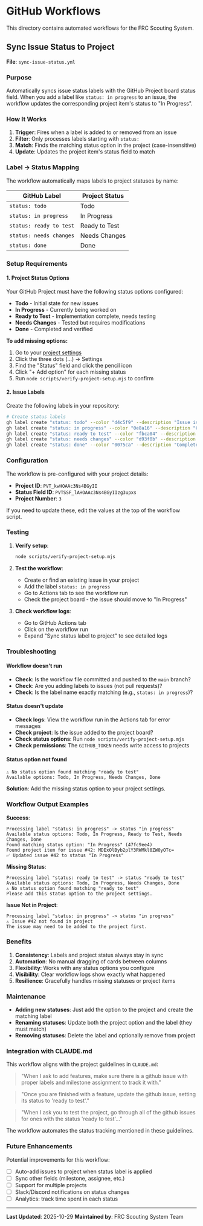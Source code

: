 # GitHub Workflows

This directory contains automated workflows for the FRC Scouting System.

## Sync Issue Status to Project

**File**: `sync-issue-status.yml`

### Purpose

Automatically syncs issue status labels with the GitHub Project board status field. When you add a label like `status: in progress` to an issue, the workflow updates the corresponding project item's status to "In Progress".

### How It Works

1. **Trigger**: Fires when a label is added to or removed from an issue
2. **Filter**: Only processes labels starting with `status:`
3. **Match**: Finds the matching status option in the project (case-insensitive)
4. **Update**: Updates the project item's status field to match

### Label → Status Mapping

The workflow automatically maps labels to project statuses by name:

| GitHub Label | Project Status |
|--------------|----------------|
| `status: todo` | Todo |
| `status: in progress` | In Progress |
| `status: ready to test` | Ready to Test |
| `status: needs changes` | Needs Changes |
| `status: done` | Done |

### Setup Requirements

#### 1. Project Status Options

Your GitHub Project must have the following status options configured:

- **Todo** - Initial state for new issues
- **In Progress** - Currently being worked on
- **Ready to Test** - Implementation complete, needs testing
- **Needs Changes** - Tested but requires modifications
- **Done** - Completed and verified

**To add missing options:**

1. Go to your [project settings](https://github.com/users/Gregadeaux/projects/3)
2. Click the three dots (...) → Settings
3. Find the "Status" field and click the pencil icon
4. Click "+ Add option" for each missing status
5. Run `node scripts/verify-project-setup.mjs` to confirm

#### 2. Issue Labels

Create the following labels in your repository:

```bash
# Create status labels
gh label create "status: todo" --color "d4c5f9" --description "Issue is in the backlog"
gh label create "status: in progress" --color "0e8a16" --description "Currently being worked on"
gh label create "status: ready to test" --color "fbca04" --description "Ready for testing"
gh label create "status: needs changes" --color "d93f0b" --description "Requires changes"
gh label create "status: done" --color "0075ca" --description "Completed"
```

### Configuration

The workflow is pre-configured with your project details:

- **Project ID**: `PVT_kwHOAAc3Ns4BGyII`
- **Status Field ID**: `PVTSSF_lAHOAAc3Ns4BGyIIzg3upxs`
- **Project Number**: `3`

If you need to update these, edit the values at the top of the workflow script.

### Testing

1. **Verify setup**:
   ```bash
   node scripts/verify-project-setup.mjs
   ```

2. **Test the workflow**:
   - Create or find an existing issue in your project
   - Add the label `status: in progress`
   - Go to Actions tab to see the workflow run
   - Check the project board - the issue should move to "In Progress"

3. **Check workflow logs**:
   - Go to GitHub Actions tab
   - Click on the workflow run
   - Expand "Sync status label to project" to see detailed logs

### Troubleshooting

#### Workflow doesn't run

- **Check**: Is the workflow file committed and pushed to the `main` branch?
- **Check**: Are you adding labels to issues (not pull requests)?
- **Check**: Is the label name exactly matching (e.g., `status: in progress`)?

#### Status doesn't update

- **Check logs**: View the workflow run in the Actions tab for error messages
- **Check project**: Is the issue added to the project board?
- **Check status options**: Run `node scripts/verify-project-setup.mjs`
- **Check permissions**: The `GITHUB_TOKEN` needs write access to projects

#### Status option not found

```
⚠️ No status option found matching "ready to test"
Available options: Todo, In Progress, Needs Changes, Done
```

**Solution**: Add the missing status option to your project settings.

### Workflow Output Examples

**Success**:
```
Processing label "status: in progress" -> status "in progress"
Available status options: Todo, In Progress, Ready to Test, Needs Changes, Done
Found matching status option: "In Progress" (47fc9ee4)
Found project item for issue #42: MDExOlByb2plY3RWMkl0ZW0yOTc=
✅ Updated issue #42 to status "In Progress"
```

**Missing Status**:
```
Processing label "status: ready to test" -> status "ready to test"
Available status options: Todo, In Progress, Needs Changes, Done
⚠️ No status option found matching "ready to test"
Please add this status option to the project settings.
```

**Issue Not in Project**:
```
Processing label "status: in progress" -> status "in progress"
⚠️ Issue #42 not found in project
The issue may need to be added to the project first.
```

### Benefits

1. **Consistency**: Labels and project status always stay in sync
2. **Automation**: No manual dragging of cards between columns
3. **Flexibility**: Works with any status options you configure
4. **Visibility**: Clear workflow logs show exactly what happened
5. **Resilience**: Gracefully handles missing statuses or project items

### Maintenance

- **Adding new statuses**: Just add the option to the project and create the matching label
- **Renaming statuses**: Update both the project option and the label (they must match)
- **Removing statuses**: Delete the label and optionally remove from project

### Integration with CLAUDE.md

This workflow aligns with the project guidelines in `CLAUDE.md`:

> "When I ask to add features, make sure there is a github issue with proper labels and milestone assignment to track it with."

> "Once you are finished with a feature, update the github issue, setting its status to 'ready to test'."

> "When I ask you to test the project, go through all of the github issues for ones with the status 'ready to test'..."

The workflow automates the status tracking mentioned in these guidelines.

### Future Enhancements

Potential improvements for this workflow:

- [ ] Auto-add issues to project when status label is applied
- [ ] Sync other fields (milestone, assignee, etc.)
- [ ] Support for multiple projects
- [ ] Slack/Discord notifications on status changes
- [ ] Analytics: track time spent in each status

---

**Last Updated**: 2025-10-29
**Maintained by**: FRC Scouting System Team
